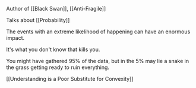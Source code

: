 Author of [[Black Swan]], [[Anti-Fragile]]

Talks about [[Probability]]

The events with an extreme likelihood of happening can have an enormous impact.

It's what you don't know that kills you.

You might have gathered 95% of the data, but in the 5% may lie a snake in the grass getting ready to ruin everything.








[[Understanding is a Poor Substitute for Convexity]] 

